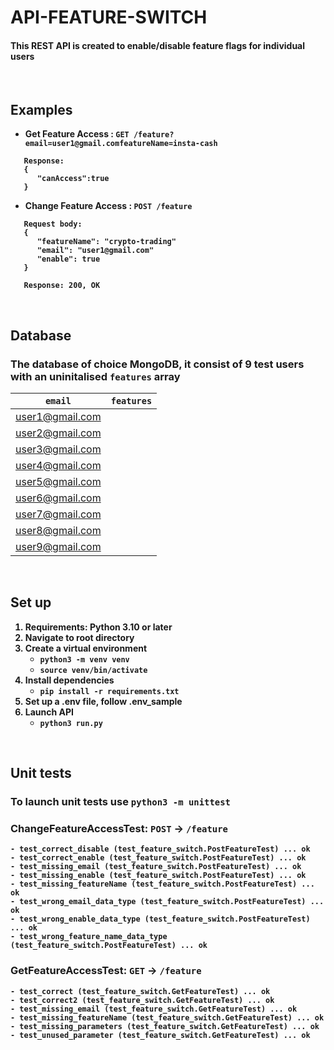 # <b>API-FEATURE-SWITCH

#### This REST API is created to enable/disable feature flags for individual users
<br />

## <b>Examples

* Get Feature Access : `GET /feature?email=user1@gmail.comfeatureName=insta-cash`

```
   Response:
   {
      "canAccess":true
   }
```

* Change Feature Access : `POST /feature`

```
   Request body:
   {
      "featureName": "crypto-trading"
      "email": "user1@gmail.com"
      "enable": true
   }

   Response: 200, OK
```

<br />

## <b>Database
### The database of choice <b>MongoDB</b>, it consist of 9 test users with an uninitalised `features` array

| `email`          |  `features`  |   
| ---------------- | ------------ |
| user1@gmail.com  |              |
| user2@gmail.com  |              |
| user3@gmail.com  |              |
| user4@gmail.com  |              |
| user5@gmail.com  |              |
| user6@gmail.com  |              |
| user7@gmail.com  |              |
| user8@gmail.com  |              |
| user9@gmail.com  |              |

<br />

## <b>Set up

1.  Requirements: Python 3.10 or later
2.  Navigate to root directory
3. Create a virtual environment
   - `python3 -m venv venv`
   - `source venv/bin/activate`
4. Install dependencies
   - `pip install -r requirements.txt`
5. Set up a .env file, follow .env_sample 
6. Launch API
   - `python3 run.py`

<br />

## <b>Unit tests
### To launch unit tests use `python3 -m unittest`
### ChangeFeatureAccessTest: `POST` -> `/feature`
```
- test_correct_disable (test_feature_switch.PostFeatureTest) ... ok
- test_correct_enable (test_feature_switch.PostFeatureTest) ... ok
- test_missing_email (test_feature_switch.PostFeatureTest) ... ok
- test_missing_enable (test_feature_switch.PostFeatureTest) ... ok
- test_missing_featureName (test_feature_switch.PostFeatureTest) ... ok
- test_wrong_email_data_type (test_feature_switch.PostFeatureTest) ... ok
- test_wrong_enable_data_type (test_feature_switch.PostFeatureTest) ... ok
- test_wrong_feature_name_data_type (test_feature_switch.PostFeatureTest) ... ok
```

### GetFeatureAccessTest: `GET` -> `/feature`
```
- test_correct (test_feature_switch.GetFeatureTest) ... ok
- test_correct2 (test_feature_switch.GetFeatureTest) ... ok
- test_missing_email (test_feature_switch.GetFeatureTest) ... ok
- test_missing_featureName (test_feature_switch.GetFeatureTest) ... ok
- test_missing_parameters (test_feature_switch.GetFeatureTest) ... ok
- test_unused_parameter (test_feature_switch.GetFeatureTest) ... ok
```
